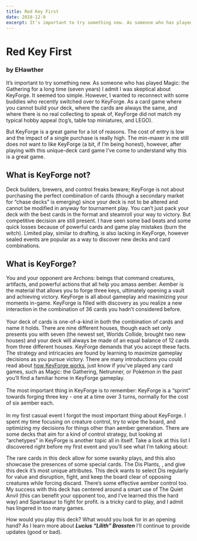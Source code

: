 ```yaml
---
title: Red Key First
date: 2018-12-9
excerpt: It’s important to try something new. As someone who has played Magic the Gathering for a long time (seven years) I admit I was skeptical about KeyForge. It seemed too simple...
---
```


# Red Key First
### by EHawther
It’s important to try something new. As someone who has played Magic: the Gathering for a long time (seven years) I admit I was skeptical about KeyForge. It seemed too simple. However, I wanted to reconnect with some buddies who recently switched over to KeyForge. As a card game where you cannot build your deck, where the cards are always the same, and where there is no real collecting to speak of, KeyForge did not match my typical hobby appeal (tcg’s, table top miniatures, and LEGO). 

<BigCard name="sigil of brotherhood"/>

But KeyForge is a great game for a lot of reasons. The cost of entry is low and the impact of a single purchase is really high. The min-maxer in me still does not want to like KeyForge (a bit, if I’m being honest), however, after playing with this unique-deck card game I’ve come to understand why this is a great game.

## What is KeyForge not?

Deck builders, brewers, and control freaks beware; KeyForge is not about purchasing the perfect combination of cards (though a secondary market for “chase decks” is emerging) since your deck is not to be altered and cannot be modified in anyway for tournament play. You can’t just pack your deck with the best cards in the format and steamroll your way to victory. But competitive decision are still present. I have seen some bad beats and some quick losses because of powerful cards and game play mistakes (burn the witch). Limited play, similar to drafting, is also lacking in KeyForge, however sealed events are popular as a way to discover new decks and card combinations.

## What is KeyForge?
You and your opponent are Archons: beings that command creatures, artifacts, and powerful actions that all help you amass aember. Aember is the material that allows you to forge three keys, ultimately opening a vault and achieving victory. KeyForge is all about gameplay and maximizing your moments in-game. KeyForge is filled with discovery as you realize a new interaction in the combination of 36 cards you hadn’t considered before. 
<br/>
<br/>
Your deck of cards is one-of-a-kind in both the combination of cards and name it holds. There are nine different houses, though each set only presents you with seven (the newest set, Worlds Collide, brought two new houses) and your deck will always be made of an equal balance of 12 cards from three different houses. KeyForge demands that you accept these facts. The strategy and intricacies are found by learning to maximize gameplay decisions as you pursue victory.
<BigCard name="Cutthroat Research">
There are many introductions you could read about [how KeyForge works](https://forgingkeys.com/articles/keyforge-for-magic-players.html), just know if you’ve played any card games, such as Magic: the Gathering, Netrunner, or Pokémon in the past you’ll find a familiar home in KeyForge gameplay.
<br/>
<br/>
The most important thing in KeyForge is to remember: KeyForge is a “sprint” towards forging three key - one at a time over 3 turns, normally for the cost of six aember each. 
<br/>
<br/>
In my first casual event I forgot the most important thing about KeyForge.  I spent my time focusing on creature control, try to wipe the board, and optimizing my decisions for things other than aember generation. There are some decks that aim for a kind of control strategy, but looking at “archetypes” in KeyForge is another topic all in itself. Take a look at this list I discovered right before my first event and you’ll see what I’m talking about:

<DeckList name="Lucius “Lilith” Brassten">

The rare cards in this deck allow for some swanky plays, and this also showcase the presences of some special cards. The Dis Plants, <Card name="The Quiet Anvil"/>, and <Card name="Spartasaur"/> give this deck it’s most unique attributes. This deck wants to select Dis regularly for value and disruption, fight, and keep the board clear of opposing creatures while forcing discard. There’s some effective aember control too. My success with this deck has centered around a smart use of The Quiet Anvil (this can benefit your opponent too, and I’ve learned this the hard way) and Spartasaur to fight for profit. <Card name="Exile"/> is a tricky card to play, and I admit has lingered in too many games.

How would you play this deck? What would you look for in an opening hand? As I learn more about ***Lucius “Lilith” Brassten*** I’ll continue to provide updates (good or bad).

<Comments/>
